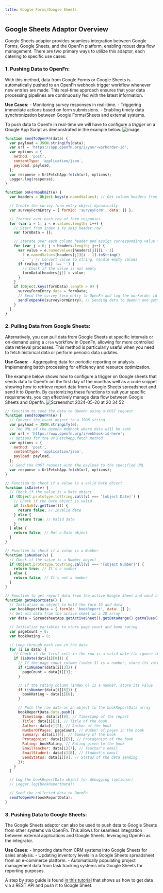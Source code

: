 ```yaml
---
title: Google Forms/Google Sheets
---
```


## Google Sheets Adaptor Overview

Google Sheets adaptor provides seamless integration between Google Forms, Google
Sheets, and the OpenFn platform, enabling robust data flow management. There are
two primary ways to utilize this adaptor, each catering to specific use cases:

### 1. Pushing Data to OpenFn:

With this method, data from Google Forms or Google Sheets is automatically
pushed to an OpenFn webhook trigger workflow whenever new entries are made. This
real-time approach ensures that your data processing pipelines are continuously
fed with the latest information.

**Use Cases:** - Monitoring survey responses in real-time. - Triggering
immediate actions based on form submissions. - Enabling timely data
synchronization between Google Forms/Sheets and external systems.

To push data to Openfn in real-time we will have to configure a _trigger_ on a
Google App Script as demonstrated in the example below.
![image](https://github.com/OpenFn/docs/assets/167166847/4680c12b-ad57-497e-9073-37e287624f42)

```js
function sendToOpenFn(data) {
  var payload = JSON.stringify(data);
  var url = 'https://app.openfn.org/i/your-workorder-id';
  var options = {
    method: 'post',
    contentType: 'application/json',
    payload: payload,
  };
  var response = UrlFetchApp.fetch(url, options);
  Logger.log(response);
}

function onFormSubmit(e) {
  var headers = Object.keys(e.namedValues); // Get column headers from form responses

  // Create the survey form entry object dynamically
  var surveyFormEntry = { formId: 'surveyForm', data: {} };

  // Iterate over each row of form responses
  for (var i = 1; i < e.values.length; i++) {
    // Start from index 1 to skip header row
    var formData = {};

    // Iterate over each column header and assign corresponding value from form response
    for (var j = 0; j < headers.length; j++) {
      var value = e.namedValues[headers[j]][i - 1]
        ? e.namedValues[headers[j]][i - 1].toString()
        : ''; // Convert value to string, handle empty values
      if (value.trim() !== '') {
        // Check if the value is not empty
        formData[headers[j]] = value;
      }
    }
    if (Object.keys(formData).length > 0) {
      surveyFormEntry.data = formData;
      // Send the survey form entry to OpenFn and log the workorder id back on Google sheet
      sendToOpenFn(surveyFormEntry); // Sending data to OpenFn and getting the response
    }
  }
}
```

### 2. Pulling Data from Google Sheets:

Alternatively, you can pull data from Google Sheets at specific intervals or
on-demand using a `cron` workflow in OpenFn, allowing for more controlled data
retrieval processes. This method is particularly useful when you need to fetch
historical data or perform periodic data updates.

**Use Cases:** - Aggregating data for periodic reporting or analysis. -
Implementing batch processing for efficiency and resource optimization.

The example below shows how to configure a trigger on Google sheets that sends
data to Openfn on the first day of the monthas well as a code snippet showing
how to retrieve report data from a Google Sheets spreadsheet and send it to
Openfn. By customizing these functions to suit your specific requirements, you
can effectively manage data flow between Google Sheets and Openfn.
![Screenshot 2024-05-20 at 20 34 52](https://github.com/OpenFn/docs/assets/167166847/61ccd374-44bb-4634-b66a-556396914e87)

```js
// Function to send the data to OpenFn using a POST request
function sendToOpenFn(e) {
  // Convert the event object to a JSON string
  var payload = JSON.stringify(e);
  // The URL of the OpenFn Webhook where data will be sent
  var url = 'https://www.openfn.org/i/webhook-id-here';
  // Options for the UrlFetchApp.fetch method
  var options = {
    method: 'post',
    contentType: 'application/json',
    payload: payload,
  };
  // Send the POST request with the payload to the specified URL
  var response = UrlFetchApp.fetch(url, options);
}

// Function to check if a value is a valid Date object
function isDate(v) {
  // Check if the value is a Date object
  if (Object.prototype.toString.call(v) === '[object Date]') {
    // Check if the Date object is valid
    if (isNaN(v.getTime())) {
      return false; // Invalid date
    } else {
      return true; // Valid date
    }
  } else {
    return false; // Not a Date object
  }
}

// Function to check if a value is a Number
function isNumber(v) {
  // Check if the value is a Number object
  if (Object.prototype.toString.call(v) === '[object Number]') {
    return true; // It's a number
  } else {
    return false; // It's not a number
  }
}

// Function to get report data from the active Google Sheet and send it to OpenFn
function getReportData() {
  // Initialize an object to hold the form ID and data
  var bookReportData = { formId: 'bookReport', data: [] };
  // Get all data from the active sheet as a 2D array
  var data = SpreadsheetApp.getActiveSheet().getDataRange().getValues();

  // Initialize variables to store page count and book rating
  var pageCount = 0;
  var bookRating = 0;

  // Loop through each row in the data
  for (i in data) {
    // Check if the first cell in the row is a valid date (to ignore the header line)
    if (isDate(data[i][0])) {
      // If the page count column (index 3) is a number, store its value
      if (isNumber(data[i][3])) {
        pageCount = data[i][3];
      }

      // If the rating column (index 6) is a number, store its value
      if (isNumber(data[i][6])) {
        bookRating = data[i][6];
      }

      // Push the row data as an object to the bookReportData array
      bookReportData.data.push({
        Timestamp: data[i][0], // Timestamp of the report
        Title: data[i][1], // Title of the book
        Author: data[i][2], // Author of the book
        NumberOfPages: pageCount, // Number of pages in the book
        Summary: data[i][4], // Summary of the book
        Protagonist: data[i][5], // Protagonist of the book
        Rating: bookRating, // Rating given to the book
        EmailTeacher: data[i][7], // Teacher's email
        EmailStudent: data[i][8], // Student's email
        SendStatus: data[i][9], // Status of the data sending
      });
    }
  }

  // Log the bookReportData object for debugging (optional)
  // Logger.log(bookReportData);

  // Send the collected data to OpenFn
  sendToOpenFn(bookReportData);
}
```

### 3. Pushing Data to Google Sheets:

The Google Sheets adaptor can also be used to push data to Google Sheets from
other systems via OpenFn. This allows for seamless integration between external
applications and Google Sheets, leveraging OpenFn as the integrator.

**Use Cases:** - Importing data from CRM systems into Google Sheets for sales
analysis. - Updating inventory levels in a Google Sheets spreadsheet from an
e-commerce platform. - Automatically populating project management data from
task tracking systems into Google Sheets for reporting purposes.

A step by step guide is found
[in this tutorial](https://docs.openfn.org/documentation/tutorials/http-to-googlesheets)
that shows us how to get data via a REST API and push it to Google Sheet.
